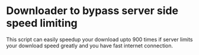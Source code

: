 # Downloader to bypass server side speed limiting
This script can easily speedup your download upto 900 times if server limits your download speed greatly and you have fast internet connection.
